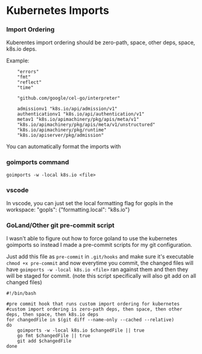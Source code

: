 # Kubernetes Imports

### Import Ordering

Kuberentes import ordering should be zero-path, space, other deps, space, k8s.io deps.

Example:

```
	"errors"
	"fmt"
	"reflect"
	"time"

	"github.com/google/cel-go/interpreter"

	admissionv1 "k8s.io/api/admission/v1"
	authenticationv1 "k8s.io/api/authentication/v1"
	metav1 "k8s.io/apimachinery/pkg/apis/meta/v1"
	"k8s.io/apimachinery/pkg/apis/meta/v1/unstructured"
	"k8s.io/apimachinery/pkg/runtime"
	"k8s.io/apiserver/pkg/admission"
```

You can automatically format the imports with 

### goimports command

`goimports -w -local k8s.io <file>`

### vscode

In vscode, you can just set the local formatting flag for gopls in the workspace: "gopls": {"formatting.local": "k8s.io"}

### GoLand/Other git pre-commit script

I wasn't able to figure out how to force goland to use the kubernetes goimports so instead I made a pre-commit scripts for my git configuration.

Just add this file as `pre-commit` in `.git/hooks` and make sure it's executable `chmod +x pre-commit` and now everytime you commit, the changed files will have `goimports -w -local k8s.io <file>` ran against them and then they will be staged for commit. (note this script specifically will also git add on all changed files)


```
#!/bin/bash

#pre commit hook that runs custom import ordering for kubernetes
#custom import ordering is zero-path deps, then space, then other deps, then space, then k8s.io deps
for changedFile in $(git diff --name-only --cached --relative)
do
	goimports -w -local k8s.io $changedFile || true
	go fmt $changedFile || true
	git add $changedFile
done
```